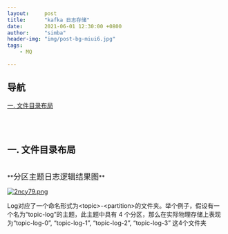 ```yaml
---
layout:     post
title:      "kafka 日志存储"
date:       2021-06-01 12:30:00 +0800
author:     "simba"
header-img: "img/post-bg-miui6.jpg"
tags:
    - MQ

---
```





## 导航
[一. 文件目录布局](#jump1)
<br>









<br><br>
## <span id="jump1">一. 文件目录布局</span>

<br>
**<font size="4">分区主题日志逻辑结果图</font>** <br>

[![2ncy79.png](https://z3.ax1x.com/2021/06/01/2ncy79.png)](https://imgtu.com/i/2ncy79)

Log对应了一个命名形式为\<topic\>-\<partition\>的文件夹。举个例子，假设有一个名为“topic-log”的主题，此主题中具有 4 个分区，那么在实际物理存储上表现为“topic-log-0”, “topic-log-1”, “topic-log-2”, “topic-log-3” 这4个文件夹